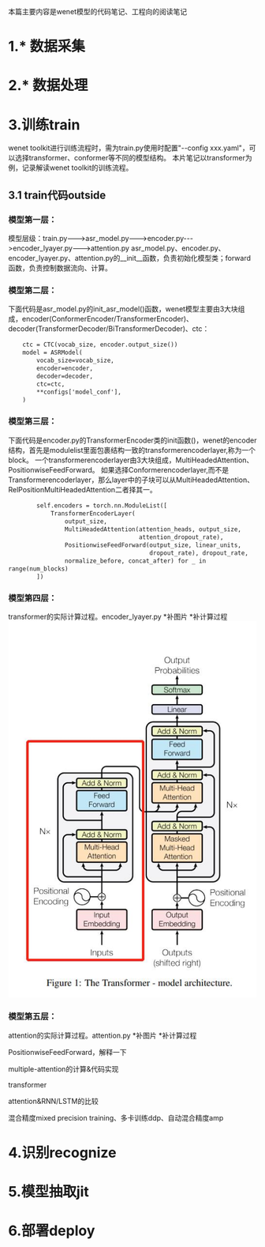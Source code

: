 本篇主要内容是wenet模型的代码笔记、工程向的阅读笔记

# 1.* 数据采集

# 2.* 数据处理

# 3.训练train

wenet toolkit进行训练流程时，需为train.py使用时配置"--config xxx.yaml"，可以选择transformer、conformer等不同的模型结构。
本片笔记以transformer为例，记录解读wenet toolkit的训练流程。


## 3.1 train代码outside

### 模型第一层：
模型层级：train.py--->asr_model.py--->encoder.py--->encoder_lyayer.py--->attention.py
asr_model.py、encoder.py、encoder_lyayer.py、attention.py的__init__函数，负责初始化模型类；forward函数，负责控制数据流向、计算。
### 模型第二层：
下面代码是asr_model.py的init_asr_model()函数，wenet模型主要由3大块组成，encoder(ConformerEncoder/TransformerEncoder)、decoder(TransformerDecoder/BiTransformerDecoder)、ctc：
```
    ctc = CTC(vocab_size, encoder.output_size())
    model = ASRModel(
        vocab_size=vocab_size,
        encoder=encoder,
        decoder=decoder,
        ctc=ctc,
        **configs['model_conf'],
    )
```
### 模型第三层：
下面代码是encoder.py的TransformerEncoder类的init函数()，wenet的encoder结构，首先是modulelist里面包裹结构一致的transformerencoderlayer,称为一个block。
一个transformerencoderlayer由3大块组成，MultiHeadedAttention、PositionwiseFeedForward。
如果选择Conformerencoderlayer,而不是Transformerencoderlayer，那么layer中的子块可以从MultiHeadedAttention、RelPositionMultiHeadedAttention二者择其一。
```
        self.encoders = torch.nn.ModuleList([
            TransformerEncoderLayer(
                output_size,
                MultiHeadedAttention(attention_heads, output_size,
                                     attention_dropout_rate),
                PositionwiseFeedForward(output_size, linear_units,
                                        dropout_rate), dropout_rate,
                normalize_before, concat_after) for _ in range(num_blocks)
        ])
```

### 模型第四层：
transformer的实际计算过程。encoder_lyayer.py
*补图片
*补计算过程
![transformer](https://github.com/woqulrlr/wenet-learning/blob/main/transformer.jpg)

### 模型第五层：
attention的实际计算过程。attention.py
*补图片
*补计算过程

PositionwiseFeedForward，解释一下




multiple-attention的计算&代码实现

transformer

attention&RNN/LSTM的比较

混合精度mixed precision training、多卡训练ddp、自动混合精度amp




# 4.识别recognize

# 5.模型抽取jit

# 6.部署deploy
